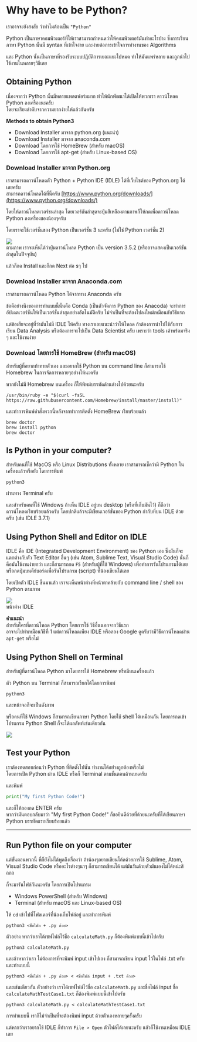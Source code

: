 # Why have to be Python?
เราอาจจะยังสงสัย ว่าทำไมต้องเป็น `"Python"`

Python เป็นภาษาคอมพิวเตอร์ที่ให้เราสามารถกำหนดว่าให้คอมพิวเตอร์มันทำอะไรบ้าง ซึ่งการเรียนภาษา Python นั้นมี syntax ที่เข้าใจง่าย และง่ายต่อการเข้าใจการทำงานของ Algorithms

และ Python นั้นเป็นภาษาที่รองรับระบบปฎิบัติการเยอะแยะไปหมด ทำให้มันแพร่หลาย และถูกนำไปใช้งานในหลายๆวิธีเลย

## Obtaining Python
เนื่องจากว่า Python นั้นมีหลายแพลตฟอร์มมาก ทำให้นักพัฒนาได้เปิดให้พวกเรา ดาวน์โหลด Python ลงเครื่องนะครับ<br>
โดยจะเรียงลำดับจากความยากง่ายให้แล้วกันครับ

**Methods to obtain Python3**<br>
- Download Installer มาจาก python.org (แนะนำ)
- Download Installer มาจาก anaconda.com
- Download โดยการใช้ HomeBrew (สำหรับ macOS)
- Download โดยการใช้ apt-get (สำหรับ Linux-based OS)

### Download Installer มาจาก Python.org
เราสามารถดาวน์โหลดตัว Python + Python IDE (IDLE) ได้ที่เว็บไซต์ของ Python.org ได้เลยครับ<br>
สามารถดาวน์โหลดได้ที่นี่ครับ [https://www.python.org/downloads/](https://www.python.org/downloads/)

โดยให้ดาวน์โหลดเวอร์ชนล่าสุด โดยเวอร์ชันล่าสุดจะปุ่มสีเหลืองตามภาพก็ให้กดเพื่อดาวน์โหลด Python ลงเครื่องของน้องๆครับ

โดยเราจะใช้เวอร์ชั่นของ Python เป็นเวอร์ชั่น 3 นะครับ (ไม่ใช่ Python เวอร์ชั่น 2)

![](https://images.duckduckgo.com/iu/?u=http%3A%2F%2Fopensourceforu.com%2Fwp-content%2Fuploads%2F2016%2F09%2FFigure-1-Python-download-page-from-the-official-portal.jpg&f=1)<br>
ตามภาพ เราจะเห็นได้ว่าปุ่มดาวน์โหลด Python เป็น version 3.5.2 (หรืออาจแสดงเป็นเวอร์ชันล่าสุดในปัจจุบัน)

แล้วก็กด Install และก็กด Next ต่อ sๆ ไป

### Download Installer มาจาก Anaconda.com
เราสามารถดาวน์โหลด Python ได้จากทาง Anaconda ครับ 

ข้อดีอย่างนึงของการทำแบบนี้นั่นคือ Conda (เป็นตัวจัดการ Python ของ Anacoda) จะทำการอัปเดตเวอร์ชันให้เป็นเวอร์ชั่นล่าสุดอย่างอัตโนมัติครับ ไม่จำเป็นที่จะต้องไปลงใหม่เหมือนกับวิธีแรก

แต่ข้อเสียจะอยู่ที่ว่ามันไม่มี IDLE ให้ครับ ทางเราเลยแนะนำว่าให้โหลด ถ้าต้องการนำไปใช้กับการเรียน Data Analysis หรือต้องการจะไปเป็น Data Scientist ครับ เพราะว่า tools เค้าพร้อมจริง ๆ และใช้งานง่าย

### Download โดยการใช้ HomeBrew (สำหรับ macOS)
สำหรับผู้ที่อยากท้าทายตัวเอง และอยากใช้ Python บน command line ก็สามารถใช้ Homebrew ในการจัดการหลายๆอย่างให้นะครับ

หากยังไม่มี Homebrew บนเครื่อง ก็ให้พิพม์บรรทัดด้านล่างไปด้วยนะครับ
```
/usr/bin/ruby -e "$(curl -fsSL https://raw.githubusercontent.com/Homebrew/install/master/install)"
```

และทำการพิมพ์คำสั่งพวกนี้หลังจากทำการติดตั้ง HomeBrew เรียบร้อยแล้ว
```
brew doctor
brew install python
brew doctor
```

## Is Python in your computer?
สำหรับคนที่ใช้ MacOS หรือ Linux Distributions ทั้งหลาย เราสามารถเช็คว่ามี Python ในเครื่องแล้วหรือยัง โดยการพิมพ์
```
python3
```
ผ่านทาง Terminal ครับ

และสำหรับคนที่ใช้ Windows ถ้าเห็น IDLE อยู่บน desktop (หรือที่เก็บมันไว้) ก็ถือว่าดาวน์โหลดเรียบร้อยแล้วครับ โดยปกติแล้วจะมีเขียนเวอร์ขั่นของ Python กำกับที่บน IDLE ด้วยครับ (เช่น IDLE 3.7.1)

## Using Python Shell and Editor on IDLE
IDLE คือ IDE (Integrated Development Environment) ของ Python เอง ซึ่งมันก็จะแตกต่างกับตัว Text Editor อื่นๆ (เช่น Atom, Sublime Text, Visual Studio Code) นั่นก็คือมันใช้งานง่ายกว่า และก็สามารถกด `F5` (สำหรับผู้ที่ใช้ Windows) เพื่อทำการรันโปรแกรมได้เลย หรือกดปุ่มบนคีย์บอร์ดเพื่อรันโปรแกรม (script) ที่น้องเขียนได้เลย

โดยเปิดตัว IDLE ขึ้นมาแล้ว เราจะเห็นหน้าต่างที่หน้าตาคล้ายกับ command line / shell ของ Python ตามภาพ

![](https://images.duckduckgo.com/iu/?u=http%3A%2F%2Fi.stack.imgur.com%2Fbz1qE.jpg&f=1)<br>
หน้าต่าง IDLE

 **คำแนะนำ**<br>
สำหรับใครที่ดาวน์โหลด Python โดยการใช้ วิธีอื่นนอกจากวิธีแรก<br>
อาจจะไปทำเหมือนวิธีที่ 1 แต่ดาวน์โหลดเพียง IDLE
หรือลอง Google ดูครับว่ามีวิธีดาวน์โหลดผ่าน `apt-get` หรือไม่

## Using Python Shell on Terminal
สำหรับผู้ที่ดาวน์โหลด Python มาโดยการใช้ Homebrew หรือมีบนเครื่องแล้ว

ตัว Python บน Terminal ก็สามารถเรียกได้โดยการพิมพ์
```
python3
```
และหน้าจอก็จะเป็นดังภาพ

หรือคนที่ใช้ Windows ก็สามารถเขียนภาษา Python โดยใช้ shell ได้เหมือนกัน โดยการกดเข้าโปรแกรม Python Shell ก็จะได้ผลลัพท์เช่นเดียวกัน

![](https://images.duckduckgo.com/iu/?u=https%3A%2F%2Fraphaelmarques.files.wordpress.com%2F2010%2F03%2Fterminal-python.png&f=1)

## Test your Python
เราต้องทดสอบก่อนว่า Python ที่ติดตั้งไปนั้น ทำงานได้อย่างถูกต้องหรือไม่<br>
โดยการเปิด Python ผ่าน IDLE หรือก็ Terminal ตามขั้นตอนด้านบนครับ

และพิมพ์
```python
print("My first Python Code!")
```

และก็ให้ลองกด ENTER ครับ<br>
หากว่ามันตอบกลับมาว่า "My first Python Code!" ก็ขอยินดีด้วยที่ด้วยนะครับที่ได้เขียนภาษา Python บรรทัดแรกเรียบร้อยแล้ว

---

## Run Python file on your computer
แต่ขั้นตอนพวกนี้ พี่ก็ยังไม่ได้พูดถึงเรื่องว่า ถ้าน้องๆอยากเขียนโค้ดด้วยการใช้ Sublime, Atom, Visual Studio Code หรืออะไรต่างๆนาๆ ก็สามารถเขียนได้ แต่มันรันด้วยตัวมันเองไม่ได้หน่ะสิ ถถถ

ก็จะมารันไฟล์กันนะครับ โดยการเปิดโปรแกรม
- Windows PowerShell (สำหรับ Windows)
- Terminal (สำหรับ macOS และ Linux-based OS) 

ให้ `cd` เข้าไปที่โฟลเดอร์ที่น้องเก็บไฟล์อยู่ และทำการพิมพ์
```
python3 <ชื่อไฟล + .py ด้วย>
```

ตัวอย่าง หากว่าเราได้เซฟไฟล์ไว้ชื่อ `calculateMath.py` ก็ต้องพิมพ์แบบนี้เข้าไปครับ
```
python3 calculateMath.py
```

และถ้าหากว่าเรา ไม่ต้องการที่จะพิมพ์ input เข้าไปเอง ก็สามารถเขียน input ไว้ในไฟล์ .txt ครับ และทำแบบนี้
```
python3 <ชื่อไฟล์ + .py ด้วย> < <ชื่อไฟล์ input + .txt ด้วย>
```

และเช่นเดียวกัน ตัวอย่างว่า เราได้เซฟไฟล์ไว้ชื่อ `calculateMath.py` และชื่อไฟล์ input ชื่อ `calculateMathTestCase1.txt` ก็ต้องพิมพ์แบบนี้เข้าไปครับ
```
python3 calculateMath.py < calculateMathTestCase1.txt
```
การทำแบบนี้ เราก็ไม่จำเป็นที่จะต้องพิมพ์ input ด้วยตัวเองหลายๆครั้งครับ

แต่หากว่าเราอยากใช้ IDLE ก็ทำการ `File > Open` ตัวไฟล์ได้เลยนะครับ แลัวก็ใช้งานเหมือน IDLE เลย